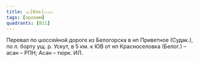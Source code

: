 ```yaml
---
title: ⒜[Кок]⒯⒵
tags: [ороним]
quadrants: [В11]
---
```


Перевал по шоссейной дороге из Белогорска в нп Приветное (Судак.), по л. борту
ущ. р. Ускут, в 5 км. к ЮВ от нп Красноселовка (Белог.) – асан – РПН; Асан –
тюрк. ИЛ.
